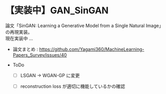 # 【実装中】GAN_SinGAN
論文「SinGAN: Learning a Generative Model from a Single Natural Image」の再現実装。<br>
現在実装中 ...

- 論文まとめ : https://github.com/Yagami360/MachineLearning-Papers_Survey/issues/40


- ToDo
    - [ ] LSGAN -> WGAN-GP に変更
    - [ ] reconstruction loss が適切に機能しているかの確認

